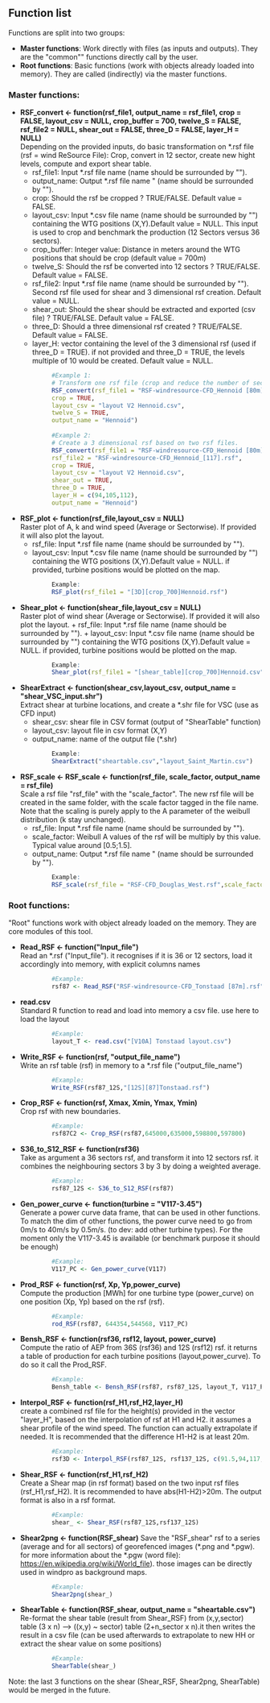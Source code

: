 
## Function list
Functions are split into two groups:

+ **Master functions**: Work directly with files (as inputs and outputs). They are the "common"" functions directly call by the user.
+ **Root functions**: Basic functions (work with objects already loaded into memory). They are called (indirectly) via the master functions.



### Master functions:
  
  * **RSF_convert <- function(rsf_file1,
                         output_name = rsf_file1,
                         crop = FALSE,
                         layout_csv = NULL,
                         crop_buffer = 700,
                         twelve_S = FALSE,
                         rsf_file2 = NULL,
                         shear_out = FALSE,
                         three_D = FALSE,
                         layer_H = NULL)**    
Depending on the provided inputs, do basic transformation on *.rsf file (rsf = wind ReSource File): Crop, convert in 12 sector, create new hight levels, compute and export shear table.
    + rsf_file1:	Input *.rsf file name (name should be surrounded by "").
    + output_name:	Output *.rsf file name " (name should be surrounded by "").
    + crop:	 Should the rsf be cropped ? TRUE/FALSE. Default value = FALSE.
    + layout_csv:	 Input *.csv file name (name should be surrounded by "") containing the WTG positions (X,Y).Default value = NULL. This input is used to crop and benchmark the production (12 Sectors versus 36 sectors).
    + crop_buffer:	 Integer value: Distance in meters around the WTG positions that should be crop (default value = 700m)
    + twelve_S:	 Should the rsf be converted into 12 sectors ? TRUE/FALSE. Default value = FALSE.
    + rsf_file2:	Input *.rsf file name (name should be surrounded by ""). Second rsf file used for shear and 3 dimensional rsf creation. Default value = NULL.
    + shear_out:	Should the shear should be extracted and exported (csv file) ? TRUE/FALSE. Default value = FALSE.
    + three_D:	Should a three dimensional rsf created ? TRUE/FALSE. Default value = FALSE.
    + layer_H:	vector containing the level of the 3 dimensional rsf (used if three_D = TRUE). if not provided and three_D = TRUE, the levels multiple of 10 would be created. Default value = NULL.
```r
            #Example 1: 
            # Transform one rsf file (crop and reduce the number of sectors)
            RSF_convert(rsf_file1 = "RSF-windresource-CFD_Hennoid [80m].rsf",
            crop = TRUE,
            layout_csv = "layout V2 Hennoid.csv",
            twelve_S = TRUE,
            output_name = "Hennoid")
            
            #Example 2: 
            # Create a 3 dimensional rsf based on two rsf files.
            RSF_convert(rsf_file1 = "RSF-windresource-CFD_Hennoid [80m].rsf",
            rsf_file2 = "RSF-windresource-CFD_Hennoid_[117].rsf",
            crop = TRUE,
            layout_csv = "layout V2 Hennoid.csv",
            shear_out = TRUE,
            three_D = TRUE,
            layer_H = c(94,105,112),
            output_name = "Hennoid")
```
  
  * **RSF_plot <- function(rsf_file,layout_csv = NULL)**  
Raster plot of A, k and wind speed (Average or Sectorwise). If provided it will also plot the layout.
    + rsf_file:	Input *.rsf file name (name should be surrounded by "").
    + layout_csv:	Input *.csv file name (name should be surrounded by "") containing the WTG positions (X,Y).Default value = NULL. if provided, turbine positions would be plotted on the map.
```r            
            Example: 
            RSF_plot(rsf_file1 = "[3D][crop_700]Hennoid.rsf") 
```            
            
   * **Shear_plot <- function(shear_file,layout_csv = NULL)**  
    Raster plot of wind shear (Average or Sectorwise). If provided it will also plot the layout.
    + rsf_file:	Input *.rsf file name (name should be surrounded by "").
    + layout_csv:	Input *.csv file name (name should be surrounded by "") containing the WTG positions (X,Y).Default value = NULL. if provided, turbine positions would be plotted on the map.
```r
            Example: 
            Shear_plot(rsf_file1 = "[shear_table][crop_700]Hennoid.csv", layout_csv = "layout V2 Hennoid.csv") 
```      
      
  * **ShearExtract <- function(shear_csv,layout_csv, output_name = "shear_VSC_input.shr")**  
      Extract shear at turbine locations, and create a *.shr file for VSC (use as CFD input)  
    + shear_csv: shear file in CSV format (output of "ShearTable" function)  
    + layout_csv: layout file in csv format (X,Y)  
    + output_name: name of the output file (*.shr)  
```r        
            Example: 
            ShearExtract("sheartable.csv","layout_Saint_Martin.csv")
```    

  * **RSF_scale <- RSF_scale <- function(rsf_file, scale_factor, output_name = rsf_file)**  
    Scale a rsf file "rsf_file" with the "scale_factor". The new rsf file will be created in the same folder, with the scale factor tagged in the file name.
    Note that the scaling is purely apply to the A parameter of the weibull distribution (k stay unchanged).
    + rsf_file:	Input *.rsf file name (name should be surrounded by "").
    + scale_factor: Weibull A values of the rsf will be multiply by this value. Typical value around [0.5;1.5].
    + output_name: Output *.rsf file name " (name should be surrounded by "").
```r            
            Example: 
            RSF_scale(rsf_file = "RSF-CFD_Douglas_West.rsf",scale_factor = 1.11) 
```    


### Root functions:
"Root" functions work with object already loaded on the memory. They are core modules of this tool.


 - **Read_RSF <- function("Input_file")**  
     Read an *.rsf ("Input_file"). it recognises if it is 36 or 12 sectors, load it accordingly into memory, with explicit columns names
```r     
            #Example: 
            rsf87 <- Read_RSF("RSF-windresource-CFD_Tonstaad [87m].rsf")
```
 - **read.csv**  
      Standard R function to read and load into memory a csv file. use here to load the layout
```r      
            #Example: 
            layout_T <- read.csv("[V10A] Tonstaad layout.csv")
```
 - **Write_RSF <- function(rsf, "output_file_name")**  
     Write an rsf table (rsf) in memory to a *.rsf file ("output_file_name")
```r     
            #Example: 
            Write_RSF(rsf87_12S,"[12S][87]Tonstaad.rsf")
```
- **Crop_RSF <- function(rsf, Xmax, Xmin, Ymax, Ymin)**  
    Crop rsf with new boundaries.
```r    
            #Example: 
            rsf87C2 <- Crop_RSF(rsf87,645000,635000,598800,597800)
```
- **S36_to_S12_RSF <- function(rsf36)**  
     Take as argument a 36 sectors rsf, and transform it into 12 sectors rsf.
     it combines the neighbouring sectors 3 by 3 by doing a weighted average.
```r     
            #Example: 
            rsf87_12S <- S36_to_S12_RSF(rsf87)
```
- **Gen_power_curve <- function(turbine = "V117-3.45")**  
      Generate a power curve data frame, that can be used in other functions. To match the dim of other functions, the power curve need to go from 0m/s to 40m/s by 0.5m/s. (to dev: add other turbine types). For the moment only the V117-3.45 is available (or benchmark purpose it should be enough)
```r
            #Example: 
            V117_PC <- Gen_power_curve(V117)
```
- **Prod_RSF <- function(rsf, Xp, Yp,power_curve)**  
     Compute the production [MWh] for one turbine type (power_curve) on one position (Xp, Yp) based on the rsf (rsf).
```r     
            #Example: 
            rod_RSF(rsf87, 644354,544568, V117_PC)
```
- **Bensh_RSF <- function(rsf36, rsf12, layout, power_curve)**  
    Compute the ratio of AEP from 36S (rsf36) and 12S (rsf12) rsf. it returns a table of production for each turbine positions (layout,power_curve).
    To do so it call the Prod_RSF.
```r    
            #Example: 
            Bensh_table <- Bensh_RSF(rsf87, rsf87_12S, layout_T, V117_PC)
```  
- **Interpol_RSF <- function(rsf_H1,rsf_H2,layer_H)**  
    create a combined rsf file for the height(s) provided in the vector "layer_H", based on the interpolation of rsf at H1 and H2. it assumes a shear profile of the wind speed.  The function can actually extrapolate if needed. It is recommended that the difference H1-H2 is at least 20m.
```r    
            #Example: 
            rsf3D <- Interpol_RSF(rsf87_12S, rsf137_12S, c(91.5,94,117,125,147))
```  
- **Shear_RSF <- function(rsf_H1,rsf_H2)**  
    Create a Shear map (in rsf format) based on the two input rsf files (rsf_H1,rsf_H2). It is recommended to have abs(H1-H2)>20m. The output format is also in a rsf format.
```r    
            #Example:
            shear_ <- Shear_RSF(rsf87_12S,rsf137_12S)
```    
- **Shear2png <- function(RSF_shear)**
    Save the "RSF_shear" rsf to a series (average and for all sectors) of georefenced images (*.png and *.pgw). 
    for more information about the *.pgw (word file): https://en.wikipedia.org/wiki/World_file). those images can be      directly used in windpro as background maps.
```r    
            #Example:
            Shear2png(shear_) 
```    
- **ShearTable <- function(RSF_shear, output_name = "sheartable.csv")**  
    Re-format the shear table (result from Shear_RSF) from (x,y,sector) table (3 x n) --> ((x,y) ~ sector) table (2+n_sector x n).it then writes the result in a csv file (can be used afterwards to extrapolate to new HH or extract the shear value on some positions)
```r
            #Example:
            ShearTable(shear_) 
```            
Note: the last 3 functions on the shear (Shear_RSF, Shear2png, ShearTable) would be merged in the future.
    
